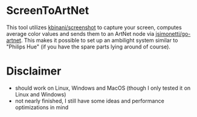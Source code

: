 # ScreenToArtNet

This tool utilizes [kbinani/screenshot](https://github.com/kbinani/screenshot) to capture your screen, computes average color values and sends them to an ArtNet node via [jsimonetti/go-artnet](https://github.com/jsimonetti/go-artnet). This makes it possible to set up an ambilight system similar to "Philips Hue" (if you have the spare parts lying around of course).

# Disclaimer

- should work on Linux, Windows and MacOS (though I only tested it on Linux and Windows)
- not nearly finished, I still have some ideas and performance optimizations in mind